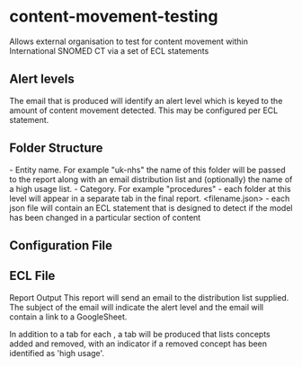 # content-movement-testing
Allows external organisation to test for content movement within International SNOMED CT via a set of ECL statements

## Alert levels
The email that is produced will identify an alert level which is keyed to the amount of content movement detected.   This may be configured per ECL statement.

## Folder Structure
  <folder> - Entity name. For example "uk-nhs" the name of this folder will be passed to the report along with an email distribution list and (optionally) the name of a high usage list.
    <folder> - Category.  For example "procedures" - each folder at this level will appear in a separate tab in the final report.
        <filename.json> - each json file will contain an ECL statement that is designed to detect if the model has been changed in a particular section of content

## Configuration File


## ECL File


Report Output
This report will send an email to the distribution list supplied.   The subject of the email will indicate the alert level and the email will contain a link to a GoogleSheet.

In addition to a tab for each , a tab will be produced that lists concepts added and removed, with an indicator if a removed concept has been identified as 'high usage'.
